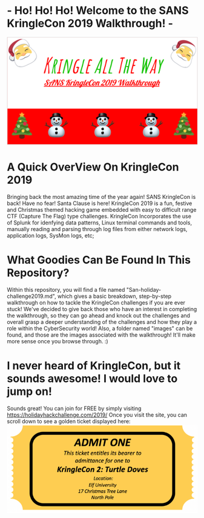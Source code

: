 #                                       - Ho! Ho! Ho! Welcome to the SANS KringleCon 2019 Walkthrough! -
![]( images/README.png)
# A Quick OverView On KringleCon 2019
   Bringing back the most amazing time of the year again! SANS KringleCon is back! Have no fear! Santa Clause is here! 
   KringleCon 2019 is a fun, festive and Christmas themed hacking game embedded with easy to difficult range CTF (Capture The Flag) type challenges.
   KringleCon Incorporates the use of Splunk for idenfying data patterns, Linux terminal commands and tools, manually reading and parsing through log files from either network        logs, application logs, SysMon logs, etc;
   
 # What Goodies Can Be Found In This Repository?
   Within this repository, you will find a file named "San-holiday-challenge2019.md", which gives a basic breakdown, step-by-step walkthrough on how to tackle the KringleCon challenges if you are ever stuck! We've decided to give back those who have an interest in completing the walkthrough, so they can go ahead and knock out the challenges and overall grasp a deeper understanding of the challenges and how they play a role within the CyberSecurity world! Also, a folder named "images" can be found, and those are the images associated with the walkthrough! It'll make more sense once you browse through. :)

# I never heard of KringleCon, but it sounds awesome! I would love to jump on!
   Sounds great! You can join for FREE by simply visiting 
   https://holidayhackchallenge.com/2019/
   Once you visit the site, you can scroll down to see a golden ticket displayed here:
   ![]( images/goldenticket.PNG)
   
